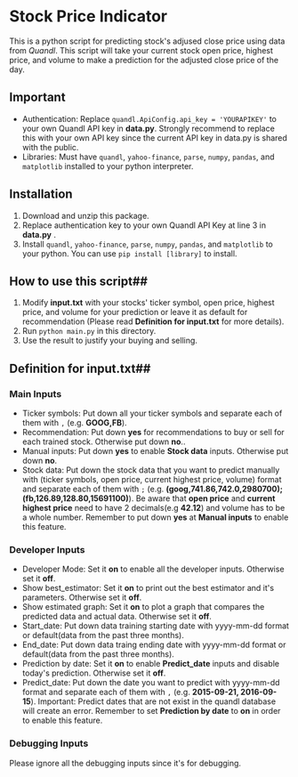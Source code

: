 # Stock Price Indicator

This is a python script for predicting stock's adjused close price using data from _Quandl_. This script will take your current stock open price, highest price, and volume to make a prediction for the adjusted close price of the day. 

## Important

- Authentication: Replace `quandl.ApiConfig.api_key = 'YOURAPIKEY'` to your own Quandl API key in **data.py**. Strongly recommend to replace this with your own API key since the current API key in data.py is shared with the public.
- Libraries: Must have `quandl`, `yahoo-finance`, `parse`, `numpy`, `pandas`, and `matplotlib` installed to your python interpreter.

## Installation

1. Download and unzip this package. 
2. Replace authentication key to your own Quandl API Key at line 3 in **data.py** .
3. Install `quandl`, `yahoo-finance`, `parse`, `numpy`, `pandas`, and `matplotlib` to your python. You can use `pip install [library]` to install.

## How to use this script##
1. Modify **input.txt** with your stocks' ticker symbol, open price, highest price, and volume for your prediction or leave it as default for recommendation (Please read **Definition for input.txt** for more details).
2. Run `python main.py` in this directory.
3. Use the result to justify your buying and selling.

## Definition for input.txt##
### Main Inputs
- Ticker symbols: Put down all your ticker symbols and separate each of them with `,` (e.g. **GOOG,FB**).
- Recommendation: Put down **yes** for recommendations to buy or sell for each trained stock. Otherwise put down **no**..
- Manual inputs: Put down **yes** to enable **Stock data** inputs. Otherwise put down **no**.
- Stock data: Put down the stock data that you want to predict manually with (ticker symbols, open price, current highest price, volume) format and separate each of them with `;` (e.g. **(goog,741.86,742.0,2980700);(fb,126.89,128.80,15691100)**). Be aware that **open price** and **current highest price** need to have 2 decimals(e.g **42.12**) and volume has to be a whole number. Remember to put down **yes** at **Manual inputs** to enable this feature.

### Developer Inputs
- Developer Mode: Set it **on** to enable all the developer inputs. Otherwise set it **off**.
- Show best_estimator: Set it **on** to print out the best estimator and it's parameters. Otherwise set it **off**. 
- Show estimated graph: Set it **on** to plot a graph that compares the predicted data and actual data. Otherwise set it **off**.
- Start_date: Put down data training starting date with yyyy-mm-dd format or default(data from the past three months).
- End_date: Put down data traing ending date with yyyy-mm-dd format or default(data from the past three months).
- Prediction by date: Set it **on** to enable **Predict_date** inputs and disable today's prediction. Otherwise set it **off**.
- Predict_date: Put down the date you want to predict with yyyy-mm-dd format and separate each of them with `,` (e.g. **2015-09-21, 2016-09-15**). Important: Predict dates that are not exist in the quandl database will create an error. Remember to set **Prediction by date** to **on** in order to enable this feature.

### Debugging Inputs
Please ignore all the debugging inputs since it's for debugging.
